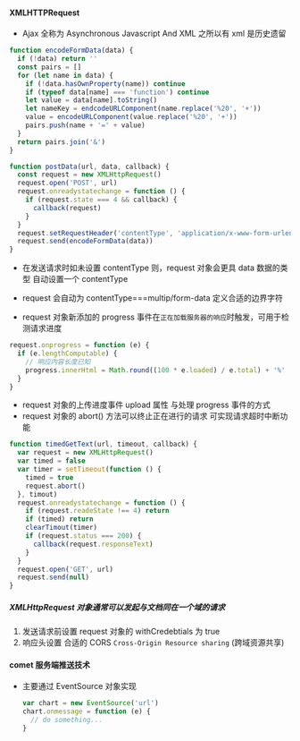 #### XMLHTTPRequest

- Ajax 全称为 Asynchronous Javascript And XML 之所以有 xml 是历史遗留

```js
function encodeFormData(data) {
  if (!data) return ''
  const pairs = []
  for (let name in data) {
    if (!data.hasOwnProperty(name)) continue
    if (typeof data[name] === 'function') continue
    let value = data[name].toString()
    let nameKey = endcodeURLComponent(name.replace('%20', '+'))
    value = encodeURLComponent(value.replace('%20', '+'))
    pairs.push(name + '=' + value)
  }
  return pairs.join('&')
}

function postData(url, data, callback) {
  const request = new XMLHttpRequest()
  request.open('POST', url)
  request.onreadystatechange = function () {
    if (request.state === 4 && callback) {
      callback(request)
    }
  }
  request.setRequestHeader('contentType', 'application/x-www-form-urlencode')
  request.send(encodeFormData(data))
}
```

- 在发送请求时如未设置 contentType 则，request 对象会更具 data 数据的类型 自动设置一个 contentType

- request 会自动为 contentType===multip/form-data 定义合适的边界字符

- request 对象新添加的 progress 事件在`正在加载服务器的响应`时触发，可用于检测请求进度

```js
request.onprogress = function (e) {
  if (e.lengthComputable) {
    // 响应内容长度已知
    progress.innerHtml = Math.round((100 * e.loaded) / e.total) + '%'
  }
}
```

- request 对象的上传进度事件 upload 属性 与处理 progress 事件的方式
- request 对象的 abort() 方法可以终止正在进行的请求 可实现请求超时中断功能

```js
function timedGetText(url, timeout, callback) {
  var request = new XMLHttpRequest()
  var timed = false
  var timer = setTimeout(function () {
    timed = true
    request.abort()
  }, timout)
  request.onreadystatechange = function () {
    if (request.readeState !== 4) return
    if (timed) return
    clearTimout(timer)
    if (request.status === 200) {
      callback(request.responseText)
    }
  }
  request.open('GET', url)
  request.send(null)
}
```

##### XMLHttpRequest 对象通常可以发起与文档同在一个域的请求

1. 发送请求前设置 request 对象的 withCredebtials 为 true
2. 响应头设置 合适的 CORS `Cross-Origin Resource sharing` (跨域资源共享)

#### comet 服务端推送技术

- 主要通过 EventSource 对象实现

  ```js
  var chart = new EventSource('url')
  chart.onmessage = function (e) {
    // do something...
  }
  ```
